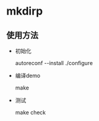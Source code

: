 # mkdirp

## 使用方法
* 初始化

    autoreconf --install
    ./configure

* 编译demo

    make

* 测试

    make check
